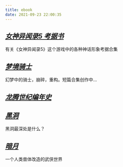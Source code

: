 ```yaml
---
title: ebook
date: 2021-09-23 22:00:35
---
```


*[女神异闻录5 考据书](https://betta0801.gitbook.io/persona5/)*
-----

有关《女神异闻录5》这个游戏中的各种神话形象考据合集


*[梦境骑士](/dream)*
-----

幻梦中的骑士，崩碎，重构。短篇合集创作中...

*[龙腾世纪编年史](/dragonage)*
-----

*[黑洞](/blackhole)*
-----

黑洞最深处是什么？

*[暗月](/darkmoon)*
-----

一个人类兽体改造的武侠世界
